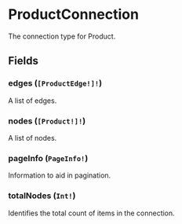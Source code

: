 # ProductConnection

The connection type for Product.

## Fields

### edges (`[ProductEdge!]!`)
A list of edges.

### nodes (`[Product!]!`)
A list of nodes.

### pageInfo (`PageInfo!`)
Information to aid in pagination.

### totalNodes (`Int!`)
Identifies the total count of items in the connection.
